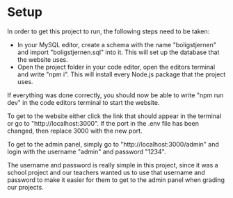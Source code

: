 # Setup
In order to get this project to run, the following steps need to be taken:
- In your MySQL editor, create a schema with the name "boligstjernen" and import "boligstjernen.sql" into it. This will set up the database that the website uses.
- Open the project folder in your code editor, open the editors terminal and write "npm i". This will install every Node.js package that the project uses.

If everything was done correctly, you should now be able to write "npm run dev" in the code editors terminal to start the website.

To get to the website either click the link that should appear in the terminal or go to "http://localhost:3000". If the port in the .env file has been changed, then replace 3000 with the new port.

To get to the admin panel, simply go to "http://localhost:3000/admin" and login with the username "admin" and password "1234". 

The username and password is really simple in this project, since it was a school project and our teachers wanted us to use that username and password to make it easier for them to get to the admin panel when grading our projects.
